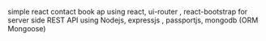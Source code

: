 simple react contact book ap using react, ui-router , react-bootstrap 
for server side REST API using Nodejs, expressjs , passportjs, mongodb
 (ORM Mongoose)


